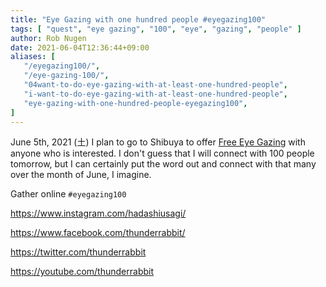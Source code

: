 ```yaml
---
title: "Eye Gazing with one hundred people #eyegazing100"
tags: [ "quest", "eye gazing", "100", "eye", "gazing", "people" ]
author: Rob Nugen
date: 2021-06-04T12:36:44+09:00
aliases: [
   "/eyegazing100/",
   "/eye-gazing-100/",
   "04want-to-do-eye-gazing-with-at-least-one-hundred-people",
   "i-want-to-do-eye-gazing-with-at-least-one-hundred-people",
   "eye-gazing-with-one-hundred-people-eyegazing100",
]
---
```


June 5th, 2021 (土) I plan to go to Shibuya to offer
[Free Eye Gazing](/events/2021/06/05free-eye-gazing-near-shibuya-crossing/)
with anyone who is interested.  I don't guess that I will connect with 100 people tomorrow,
but I can certainly put the word out and connect with that many over
the month of June, I imagine.

Gather online `#eyegazing100`

https://www.instagram.com/hadashiusagi/

https://www.facebook.com/thunderrabbit/

https://twitter.com/thunderrabbit

https://youtube.com/thunderrabbit
